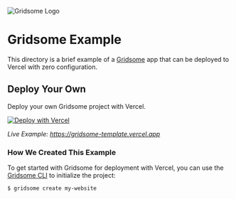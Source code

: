 ![Gridsome Logo](https://github.com/khulnasoft/devkit/blob/main/packages/frameworks/logos/gridsome.svg)

# Gridsome Example

This directory is a brief example of a [Gridsome](https://gridsome.org/) app that can be deployed to Vercel with zero configuration.

## Deploy Your Own

Deploy your own Gridsome project with Vercel.

[![Deploy with Vercel](https://vercel.com/button)](https://vercel.com/new/clone?repository-url=https://github.com/khulnasoft/devkit/tree/main/examples/gridsome&template=gridsome)

_Live Example: https://gridsome-template.vercel.app_

### How We Created This Example

To get started with Gridsome for deployment with Vercel, you can use the [Gridsome CLI](https://gridsome.org/docs/gridsome-cli/) to initialize the project:

```shell
$ gridsome create my-website
```
